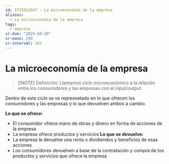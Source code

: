 ```yaml
---
id: 1725912047 - La microeconomía de la empresa
aliases:
  - La microeconomía de la empresa
tags:
  - empresa
sr-due: "2025-04-20"
sr-ease: 290
sr-interval: 162
---
```

# La microeconomía de la empresa

> [!NOTE] Definición: 
> Llamamos ciclo microeconómico a la relación entre los consumidores y las empresas con el input/output.

Dentro de este ciclo se ve represnetado en lo que ofrecen los consumidores y las empresas y lo que devuelven ambos a cambio. 

**Lo que se ofrece:** 
- El consumidor ofrece mano de obras y dinero en forma de acciones de la empresa
- La empresa ofrece productos y servicios
**Lo que se devuelve:** 
- La empresa le devuelve una renta o dividiendos y beneficios de esas acciones
- Los consumidores devuelven a base de la contratación y compra de los productos y servicios que ofrece la empresa
